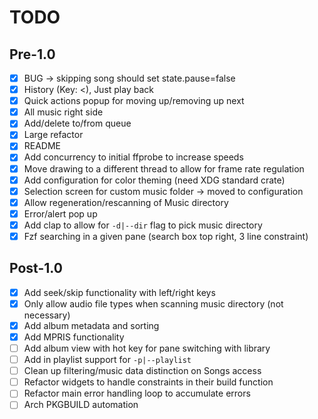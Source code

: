 # TODO

## Pre-1.0
- [x] BUG -> skipping song should set state.pause=false
- [x] History (Key: <), Just play back
- [x] Quick actions popup for moving up/removing up next
- [x] All music right side
- [x] Add/delete to/from queue
- [x] Large refactor
- [x] README
- [x] Add concurrency to initial ffprobe to increase speeds
- [x] Move drawing to a different thread to allow for frame rate regulation
- [x] Add configuration for color theming (need XDG standard crate)
- [x] Selection screen for custom music folder -> moved to configuration
- [x] Allow regeneration/rescanning of Music directory
- [x] Error/alert pop up
- [x] Add clap to allow for `-d|--dir` flag to pick music directory
- [x] Fzf searching in a given pane (search box top right, 3 line constraint)

## Post-1.0
- [x] Add seek/skip functionality with left/right keys
- [x] Only allow audio file types when scanning music directory (not necessary)
- [x] Add album metadata and sorting
- [x] Add MPRIS functionality
- [ ] Add album view with hot key for pane switching with library
- [ ] Add in playlist support for `-p|--playlist`
- [ ] Clean up filtering/music data distinction on Songs access
- [ ] Refactor widgets to handle constraints in their build function
- [ ] Refactor main error handling loop to accumulate errors 
- [ ] Arch PKGBUILD automation

